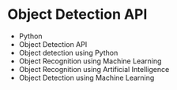 # Object Detection API
* Python
* Object Detection API
* Object detection using Python
* Object Recognition using Machine Learning
* Object Recognition using Artificial Intelligence
* Object Detection using Machine Learning
